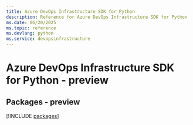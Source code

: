 ```yaml
---
title: Azure DevOps Infrastructure SDK for Python
description: Reference for Azure DevOps Infrastructure SDK for Python
ms.date: 06/20/2025
ms.topic: reference
ms.devlang: python
ms.service: devopsinfrastructure
---
```

# Azure DevOps Infrastructure SDK for Python - preview
## Packages - preview
[!INCLUDE [packages](devops-infrastructure-index.md)]